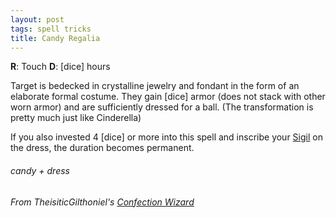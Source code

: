```yaml
---
layout: post
tags: spell tricks
title: Candy Regalia
---
```

**R**: Touch  **D**: [dice] hours

Target is bedecked in crystalline jewelry and fondant in the form of an elaborate formal costume. They gain [dice] armor (does not stack with other worn armor) and are sufficiently dressed for a ball. (The transformation is pretty much just like Cinderella)

If you also invested 4 [dice] or more into this spell and inscribe your [Sigil](/spells/#lexicon) on the dress, the duration becomes permanent.

###### candy + dress
###### From TheisiticGilthoniel's [Confection Wizard](https://pilgrimtemple.blogspot.com/2023/09/lest-thou-be-filled-therewith-glog.html)
